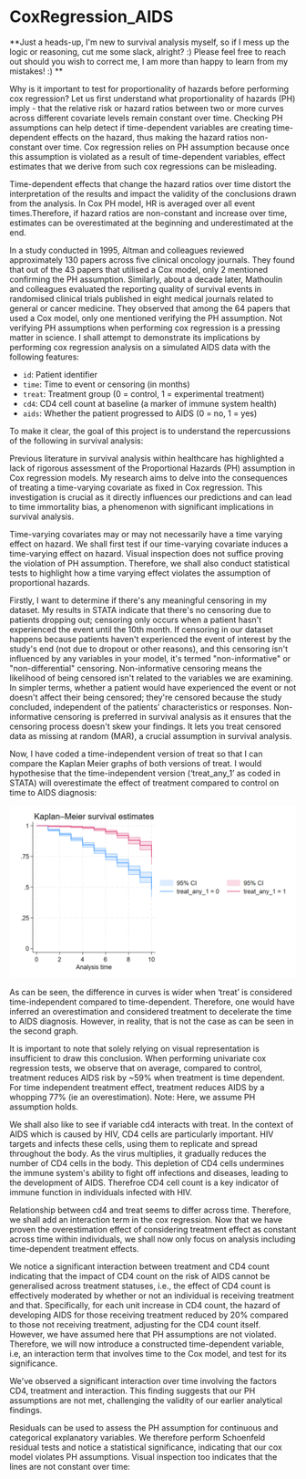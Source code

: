 # CoxRegression_AIDS
**Just a heads-up, I'm new to survival analysis myself, so if I mess up the logic or reasoning, cut me some slack, alright? :) Please feel free to reach out should you wish to correct me, I am more than happy to learn from my mistakes! :) **


Why is it important to test for proportionality of hazards before performing cox regression? Let us first understand what proportionality of hazards (PH) imply - that the relative risk or hazard ratios between two or more curves across different covariate levels remain constant over time. Checking PH assumptions can help detect if time-dependent variables are creating time-dependent effects on the hazard, thus making the hazard ratios non-constant over time. Cox regression relies on PH assumption because once this assumption is violated as a result of time-dependent variables, effect estimates that we derive from such cox regressions can be misleading.

Time-dependent effects that change the hazard ratios over time distort the interpretation of the results and impact the validity of the conclusions drawn from the analysis. In Cox PH model, HR is averaged over all event times.Therefore, if hazard ratios are non-constant and  increase over time, estimates can be overestimated at the beginning and underestimated at the end. 

In a study conducted in 1995, Altman and colleagues reviewed approximately 130 papers across five clinical oncology journals. They found that out of the 43 papers that utilised a Cox model, only 2 mentioned confirming the PH  assumption. Similarly, about a decade later, Mathoulin and colleagues evaluated the reporting quality of survival events in randomised clinical trials published in eight medical journals related to general or cancer medicine. They observed that among the 64 papers that used a Cox model, only one mentioned verifying the PH assumption. Not verifying PH assumptions when performing cox regression is a pressing matter in science. I shall attempt to demonstrate its implications by performing cox regression analysis on a simulated AIDS data with the following features:

- `id`: Patient identifier
- `time`: Time to event or censoring (in months)
- `treat`: Treatment group (0 = control, 1 = experimental treatment)
- `cd4`: CD4 cell count at baseline (a marker of immune system health)
- `aids`: Whether the patient progressed to AIDS (0 = no, 1 = yes)

To make it clear, the goal of this project is to understand the repercussions of the following in survival analysis:

Previous literature in survival analysis within healthcare has highlighted a lack of rigorous assessment of the Proportional Hazards (PH) assumption in Cox regression models. My research aims to delve into the consequences of treating a time-varying covariate as fixed in Cox regression. This investigation is crucial as it directly influences our predictions and can lead to time immortality bias, a phenomenon with significant implications in survival analysis.

Time-varying covariates may or may not necessarily have a time varying effect on hazard. We shall first test if our time-varying covariate induces a time-varying effect on hazard. Visual inspection does not suffice proving the violation of PH assumption. Therefore, we shall also conduct statistical tests to highlight how a time varying effect violates the assumption of proportional hazards. 

Firstly, I want to determine if there's any meaningful censoring in my dataset. My results in STATA indicate that there's no censoring due to patients dropping out; censoring only occurs when a patient hasn't experienced the event until the 10th month. If censoring in our dataset happens because patients haven't experienced the event of interest by the study's end (not due to dropout or other reasons), and this censoring isn't influenced by any variables in your model, it's termed "non-informative" or "non-differential" censoring. Non-informative censoring means the likelihood of being censored isn't related to the variables we are examining. In simpler terms, whether a patient would have experienced the event or not doesn't affect their being censored; they're censored because the study concluded, independent of the patients' characteristics or responses. Non-informative censoring is preferred in survival analysis as it ensures that the censoring process doesn't skew your findings. It lets you treat censored data as missing at random (MAR), a crucial assumption in survival analysis.


Now, I have coded a time-independent version of treat so that I can compare the Kaplan Meier graphs of both versions of treat. I would hypothesise that the time-independent version (‘treat_any_1’ as coded in STATA) will overestimate the effect of treatment compared to control on time to AIDS diagnosis:

![alt text](Graph.png)



As can be seen, the difference in curves is wider when ‘treat’ is considered time-independent compared to time-dependent. Therefore, one would have inferred an overestimation and considered treatment to decelerate the time to AIDS diagnosis. However, in reality, that is not the case as can be seen in the second graph.

It is important to note that solely relying on visual representation is insufficient to draw this conclusion. When performing univariate cox regression tests, we observe that on average, compared to control, treatment reduces AIDS risk by ~59% when treatment is time dependent. For time independent treatment effect, treatment reduces AIDS by a whopping 77% (ie an overestimation). Note: Here, we assume PH assumption holds. 


We shall also like to see if variable cd4 interacts with treat. In the context of AIDS which is caused by HIV, CD4 cells are particularly important. HIV targets and infects these cells, using them to replicate and spread throughout the body. As the virus multiplies, it gradually reduces the number of CD4 cells in the body. This depletion of CD4 cells undermines the immune system's ability to fight off infections and diseases, leading to the development of AIDS. Therefroe CD4 cell count is a key indicator of immune function in individuals infected with HIV. 





Relationship between cd4 and treat seems to differ across time. Therefore, we shall add an interaction term in the cox regression. Now that we have proven the overestimation effect of considering treatment effect as constant across time within individuals, we shall now only focus on analysis including time-dependent treatment effects. 

We notice a significant interaction between treatment and CD4 count indicating that the impact of CD4 count on the risk of AIDS cannot be generalised across treatment statuses, i.e., the effect of CD4 count is effectively moderated by whether or not an individual is receiving treatment and that. Specifically, for each unit increase in CD4 count, the hazard of developing AIDS for those receiving treatment reduced by 20% compared to those not receiving treatment, adjusting for the CD4 count itself. However, we have assumed here that PH assumptions are not violated. Therefore, we will now introduce a constructed time-dependent variable, i.e, an interaction term that involves time to the Cox model, and test for its significance. 

We've observed a significant interaction over time involving the factors CD4, treatment and interaction. This finding suggests that our PH  assumptions are not met, challenging the validity of our earlier analytical findings.

Residuals can be used to assess the PH assumption for continuous and categorical explanatory variables. We therefore perform Schoenfeld residual tests and notice a statistical significance, indicating that our cox model violates PH assumptions. Visual inspection too indicates that the lines are not constant over time:










